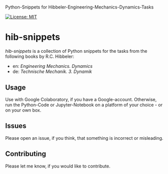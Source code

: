 #
Python-Snippets for Hibbeler-Engineering-Mechanics-Dynamics-Tasks

[![License: MIT](https://img.shields.io/badge/License-MIT-yellow.svg)](https://opensource.org/licenses/MIT)

# hib-snippets

 *hib-snippets* is a collection of Python snippets for the tasks from the following books by R.C. Hibbeler:

 * en: *Engineering Mechanics. Dynamics*
 * de: *Technische Mechanik. 3. Dynamik*

## Usage

Use with Google Colaboratory, if you have a Google-account. Otherwise, run the Python-Code or Jupyter-Notebook on a platform of your choice - or on your own box.

## Issues
Please open an issue, if you think, that something is incorrect or misleading.

## Contributing
Please let me know, if you would like to contribute.
